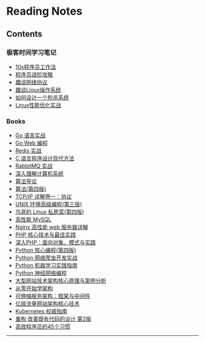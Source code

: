 # Reading Notes

## Contents

### 极客时间学习笔记

* [10x程序员工作法](/columns/jike/10x-programmer-works.md)
* [程序员进阶攻略]()
* [趣谈网络协议]() 
* [趣谈Linux操作系统]()
* [如何设计一个秒杀系统]() 
* [Linux性能优化实战]()

### Books

* [Go 语言实战]()
* [Go Web 编程]()
* [Redis 实战]()
* [C 语言程序设计现代方法]()
* [RabbitMQ 实战]()
* [深入理解计算机系统]()
* [算法导论]()
* [算法(第四版)]()
* [TCP/IP 详解卷一：协议]()
* [UNIX 环境高级编程(第三版)]()
* [鸟哥的 Linux 私房菜(第四版)]()
* [高性能 MySQL]()
* [Nginx 高性能 web 服务器详解]()
* [PHP 核心技术与最佳实践]()
* [深入PHP：面向对象、模式与实践]()
* [Python 核心编程(第四版)]()
* [Python 网络爬虫开发实战]()
* [Python 机器学习实践指南]()
* [Python 神经网络编程]()
* [大型网站技术架构核心原理与案例分析]()
* [从零开始学架构]()
* [可伸缩服务架构：框架与中间件]()
* [亿级流量网站架构核心技术]()
* [Kubernetes 权威指南]()
* [重构 改善既有代码的设计 第2版](/books/refactoring-2nd.md)
* [高效程序员的45个习惯](/books/practices-of-an-agile-developer.md)

___


